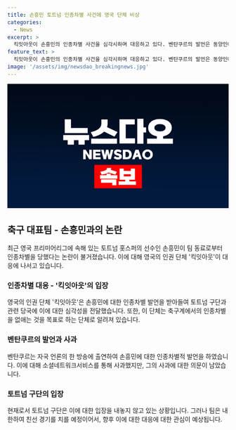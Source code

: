 ```yaml
---
title: 손흥민 토트넘 인종차별 사건에 영국 단체 비상
categories:
  - News
excerpt: >
  킥잇아웃이 손흥민의 인종차별 사건을 심각시하며 대응하고 있다. 벤탄쿠르의 발언은 동양인에 대한 인종차별적 발언으로 비난을 받았고, 그에 대한 사과가 이어졌다. 하지만 사과에도 불구하고 새로운 논란이 벌어지는 상황이다. 이에 토트넘 구단은 입장을 밝히지 않고 있으며, 팀은 7월에 한국을 방문할 예정이다. 이에 대한 관심과 계속되는 논의가 예상된다.
feature_text: >
  킥잇아웃이 손흥민의 인종차별 사건을 심각시하며 대응하고 있다. 벤탄쿠르의 발언은 동양인에 대한 인종차별적 발언으로 비난을 받았고, 그에 대한 사과가 이어졌다. 하지만 사과에도 불구하고 새로운 논란이 벌어지는 상황이다. 이에 토트넘 구단은 입장을 밝히지 않고 있으며, 팀은 7월에 한국을 방문할 예정이다. 이에 대한 관심과 계속되는 논의가 예상된다.
image: '/assets/img/newsdao_breakingnews.jpg'
---
```


<p><img src="/assets/img/newsdao_breakingnews.jpg" alt="implanttips 속보" /></p>

<h2 data-ke-size="size26">축구 대표팀 - 손흥민과의 논란</h2>

<p data-ke-size="size16">최근 영국 프리미어리그에 속해 있는 토트넘 홋스퍼의 선수인 손흥민이 팀 동료로부터 인종차별을 당했다는 논란이 불거졌습니다. 이에 대해 영국의 인권 단체 '킥잇아웃'이 대응에 나서고 있습니다.</p>

<h3>인종차별 대응 - '킥잇아웃'의 입장</h3>

<p data-ke-size="size16">영국의 인권 단체 '킥잇아웃'은 손흥민에 대한 인종차별 발언을 받아들여 토트넘 구단과 관련 당국에 이에 대한 심각성을 전달했습니다. 또한, 이 단체는 축구계에서의 인종차별을 없애는 것을 목표로 하는 단체로 알려져 있습니다.</p>

<h3>벤탄쿠르의 발언과 사과</h3>

<p data-ke-size="size16">벤탄쿠르는 자국 언론의 한 방송에 출연하여 손흥민에 대한 인종차별적 발언을 하였습니다. 이에 대해 소셜네트워크서비스를 통해 사과했지만, 그의 사과에 대한 의문이 남았습니다.</p>

<h3>토트넘 구단의 입장</h3>

<p data-ke-size="size16">현재로서 토트넘 구단은 이에 대한 입장을 내놓지 않고 있는 상황입니다. 그러나 팀은 내한하여 친선 경기를 치를 예정이어서, 향후 이에 대한 대응에 대한 관심이 예상됩니다.</p>

